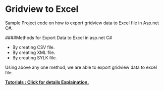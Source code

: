 # Gridview to Excel
Sample Project code on how to export gridview data to Excel file in Asp.net C#.

####Methods for Export Data to Excel in asp.net C#
 - By creating CSV file.
 - By creating XML file.
 - By creating SYLK file.
 
Using above any one method, we are able to export gridview data to excel file.

**[Tutorials : Click for details Explaination.](http://codepedia.info/2015/07/export-gridview-data-to-excel-in-asp-net-c/)**

